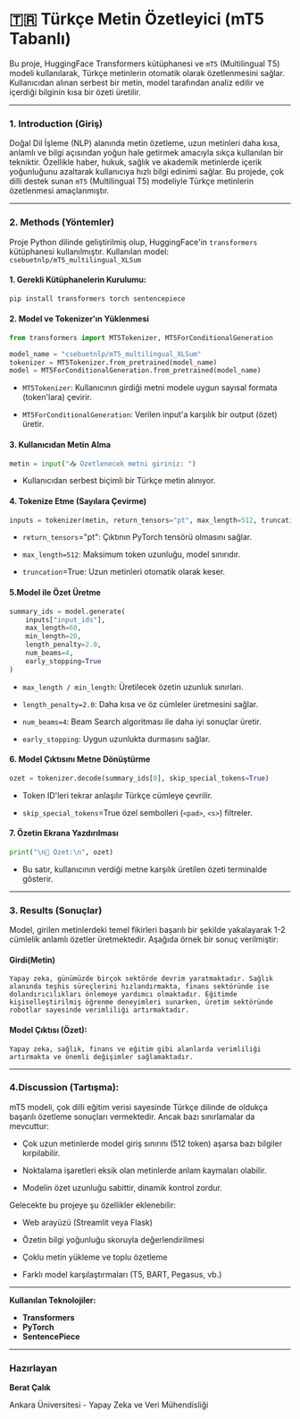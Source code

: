 # 🇹🇷 Türkçe Metin Özetleyici (mT5 Tabanlı)

Bu proje, HuggingFace Transformers kütüphanesi ve `mT5` (Multilingual T5) modeli kullanılarak, Türkçe metinlerin otomatik olarak özetlenmesini sağlar. Kullanıcıdan alınan serbest bir metin, model tarafından analiz edilir ve içerdiği bilginin kısa bir özeti üretilir.

---


### 1. Introduction (Giriş)

Doğal Dil İşleme (NLP) alanında metin özetleme, uzun metinleri daha kısa, anlamlı ve bilgi açısından yoğun hale getirmek amacıyla sıkça kullanılan bir tekniktir. Özellikle haber, hukuk, sağlık ve akademik metinlerde içerik yoğunluğunu azaltarak kullanıcıya hızlı bilgi edinimi sağlar. Bu projede, çok dilli destek sunan `mT5` (Multilingual T5) modeliyle Türkçe metinlerin özetlenmesi amaçlanmıştır.

---

### 2. Methods (Yöntemler)

Proje Python dilinde geliştirilmiş olup, HuggingFace'in `transformers` kütüphanesi kullanılmıştır. Kullanılan model:  
`csebuetnlp/mT5_multilingual_XLSum`

#### 1. Gerekli Kütüphanelerin Kurulumu:
```bash
pip install transformers torch sentencepiece
```
#### 2. Model ve Tokenizer'ın Yüklenmesi

```python
from transformers import MT5Tokenizer, MT5ForConditionalGeneration

model_name = "csebuetnlp/mT5_multilingual_XLSum"
tokenizer = MT5Tokenizer.from_pretrained(model_name)
model = MT5ForConditionalGeneration.from_pretrained(model_name)
```
 - `MT5Tokenizer`: Kullanıcının girdiği metni modele uygun sayısal formata (token'lara) çevirir.

 - `MT5ForConditionalGeneration`: Verilen input'a karşılık bir output (özet) üretir.

#### 3. Kullanıcıdan Metin Alma

```python
metin = input("📥 Özetlenecek metni giriniz: ")
```
 - Kullanıcıdan serbest biçimli bir Türkçe metin alınıyor.

#### 4. Tokenize Etme (Sayılara Çevirme)

```python
inputs = tokenizer(metin, return_tensors="pt", max_length=512, truncation=True)
```
 - `return_tensors`="pt": Çıktının PyTorch tensörü olmasını sağlar.

 - `max_length=512`: Maksimum token uzunluğu, model sınırıdır.

 - `truncation`=True: Uzun metinleri otomatik olarak keser.

#### 5.Model ile Özet Üretme

```python
summary_ids = model.generate(
    inputs["input_ids"],
    max_length=60,
    min_length=20,
    length_penalty=2.0,
    num_beams=4,
    early_stopping=True
)
```
 - `max_length / min_length`: Üretilecek özetin uzunluk sınırları.

 - `length_penalty=2.0`: Daha kısa ve öz cümleler üretmesini sağlar.

 - `num_beams=4`: Beam Search algoritması ile daha iyi sonuçlar üretir.

 - `early_stopping`: Uygun uzunlukta durmasını sağlar.

#### 6. Model Çıktısını Metne Dönüştürme
```python
ozet = tokenizer.decode(summary_ids[0], skip_special_tokens=True)

```

 - Token ID'leri tekrar anlaşılır Türkçe cümleye çevrilir.

 - `skip_special_tokens`=True özel sembolleri (`<pad>`, `<s>`) filtreler.

#### 7. Özetin Ekrana Yazdırılması

```python
print("\n📌 Özet:\n", ozet)
```

 - Bu satır, kullanıcının verdiği metne karşılık üretilen özeti terminalde gösterir.
---

### 3. Results (Sonuçlar)

Model, girilen metinlerdeki temel fikirleri başarılı bir şekilde yakalayarak 1-2 cümlelik anlamlı özetler üretmektedir. Aşağıda örnek bir sonuç verilmiştir:

#### Girdi(Metin)

`Yapay zeka, günümüzde birçok sektörde devrim yaratmaktadır. Sağlık alanında teşhis süreçlerini hızlandırmakta, finans sektöründe ise dolandırıcılıkları önlemeye yardımcı olmaktadır. Eğitimde kişiselleştirilmiş öğrenme deneyimleri sunarken, üretim sektöründe robotlar sayesinde verimliliği artırmaktadır.`

#### Model Çıktısı (Özet):

`Yapay zeka, sağlık, finans ve eğitim gibi alanlarda verimliliği artırmakta ve önemli değişimler sağlamaktadır.`

---

### 4.Discussion (Tartışma):

mT5 modeli, çok dilli eğitim verisi sayesinde Türkçe dilinde de oldukça başarılı özetleme sonuçları vermektedir. Ancak bazı sınırlamalar da mevcuttur:

 - Çok uzun metinlerde model giriş sınırını (512 token) aşarsa bazı bilgiler kırpılabilir.

 - Noktalama işaretleri eksik olan metinlerde anlam kaymaları olabilir.

 - Modelin özet uzunluğu sabittir, dinamik kontrol zordur.


 Gelecekte bu projeye şu özellikler eklenebilir:

 - Web arayüzü (Streamlit veya Flask)

 - Özetin bilgi yoğunluğu skoruyla değerlendirilmesi

 - Çoklu metin yükleme ve toplu özetleme

 - Farklı model karşılaştırmaları (T5, BART, Pegasus, vb.)

---

**Kullanılan Teknolojiler:**
- **Transformers**
- **PyTorch** 
- **SentencePiece**

---

### Hazırlayan
**Berat Çalık**

Ankara Üniversitesi - Yapay Zeka ve Veri Mühendisliği
